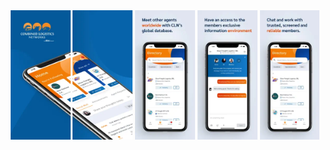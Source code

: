 <div align="center">
    <img src="screens/mobile/01.webp" width="19%" />
    <img src="screens/mobile/02.webp" width="19%" />
    <img src="screens/mobile/03.webp" width="19%" />
    <img src="screens/mobile/04.webp" width="19%" />
    <img src="screens/mobile/05.webp" width="19%" />
</div>
